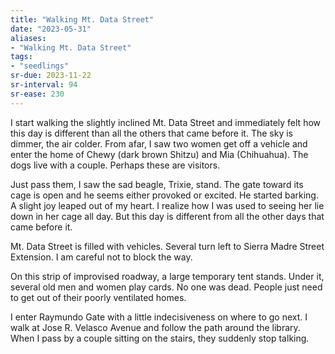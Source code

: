 ```yaml
---
title: "Walking Mt. Data Street"
date: "2023-05-31"
aliases:
- "Walking Mt. Data Street"
tags:
- "seedlings"
sr-due: 2023-11-22
sr-interval: 94
sr-ease: 230
---
```


I start walking the slightly inclined Mt. Data Street and immediately felt how this day is different than all the others that came before it. The sky is dimmer, the air colder. From afar, I saw two women get off a vehicle and enter the home of Chewy (dark brown Shitzu) and Mia (Chihuahua). The dogs live with a couple. Perhaps these are visitors.

Just pass them, I saw the sad beagle, Trixie, stand. The gate toward its cage is open and he seems either provoked or excited. He started barking. A slight joy leaped out of my heart. I realize how I was used to seeing her lie down in her cage all day. But this day is different from all the other days that came before it.

Mt. Data Street is filled with vehicles. Several turn left to Sierra Madre Street Extension. I am careful not to block the way.

On this strip of improvised roadway, a large temporary tent stands. Under it, several old men and women play cards. No one was dead. People just need to get out of their poorly ventilated homes.

I enter Raymundo Gate with a little indecisiveness on where to go next. I walk at Jose R. Velasco Avenue and follow the path around the library. When I pass by a couple sitting on the stairs, they suddenly stop talking.